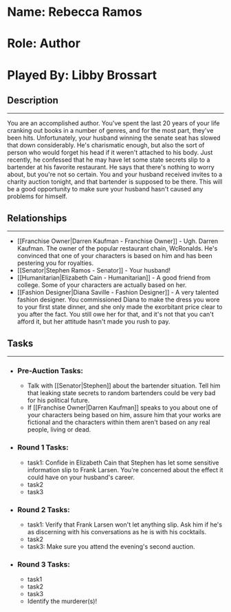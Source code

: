 # Name: Rebecca Ramos
# Role: Author
# Played By: Libby Brossart

## Description
---
You are an accomplished author. You've spent the last 20 years of your life cranking out books in a number of genres, and for the most part, they've been hits. Unfortunately, your husband winning the senate seat has slowed that down considerably. He's charismatic enough, but also the sort of person who would forget his head if it weren't attached to his body. Just recently, he confessed that he may have let some state secrets slip to a bartender at his favorite restaurant. He says that there's nothing to worry about, but you're not so certain. You and your husband received invites to a charity auction tonight, and that bartender is supposed to be there. This will be a good opportunity to make sure your husband hasn't caused any problems for himself.

## Relationships
---
- [[Franchise Owner|Darren Kaufman - Franchise Owner]]  - Ugh. Darren Kaufman. The owner of the popular restaurant chain, WcRonalds. He's convinced that one of your characters is based on him and has been pestering you for royalties.
- [[Senator|Stephen Ramos - Senator]]  - Your husband!
- [[Humanitarian|Elizabeth Cain - Humanitarian]]  - A good friend from college. Some of your characters are actually based on her.
- [[Fashion Designer|Diana Saville - Fashion Designer]] - A very talented fashion designer. You commissioned Diana to make the dress you wore to your first state dinner, and she only made the exorbitant price clear to you after the fact. You still owe her for that, and it's not that you can't afford it, but her attitude hasn't made you rush to pay.

## Tasks
___
- ### Pre-Auction Tasks: 
	- Talk with [[Senator|Stephen]] about the bartender situation. Tell him that leaking state secrets to random bartenders could be very bad for his political future.
	- If [[Franchise Owner|Darren Kaufman]] speaks to you about one of your characters being based on him, assure him that your works are fictional and the characters within them aren't based on any real people, living or dead.
- ### Round 1 Tasks:
	- task1: Confide in Elizabeth Cain that Stephen has let some sensitive information slip to Frank Larsen. You're concerned about the effect it could have on your husband's career.
	- task2
	- task3
- ### Round 2 Tasks:
	- task1: Verify that Frank Larsen won't let anything slip. Ask him if he's as discerning with his conversations as he is with his cocktails.
	- task2
	- task3: Make sure you attend the evening's second auction.
- ### Round 3 Tasks:
	- task1
	- task2
	- task3
	- Identify the murderer(s)!